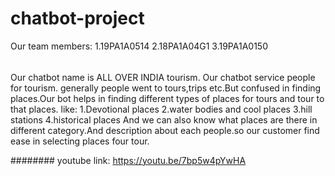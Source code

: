 # chatbot-project  
Our team members: 
1.19PA1A0514 
2.18PA1A04G1
3.19PA1A0150

######
Our chatbot name is ALL OVER INDIA tourism.
Our chatbot service people for tourism.
generally people went to tours,trips etc.But confused in finding places.Our bot helps in finding different types of places for tours and tour to that places.
like:
1.Devotional places
2.water bodies and cool places
3.hill stations
4.historical places 
And we can also know what places are there in different category.And description about each people.so our customer find ease in selecting places four tour. 

########
youtube link:
https://youtu.be/7bp5w4pYwHA
